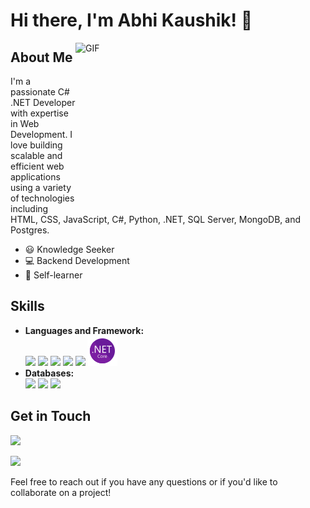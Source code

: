 # Hi there, I'm Abhi Kaushik! 👋

<img align="right" alt="GIF" src = "https://media.giphy.com/media/qgQUggAC3Pfv687qPC/giphy.gif" height="270" width = '400' />
<!-- <img align="right" alt="GIF" src = "https://user-images.githubusercontent.com/74038190/229223263-cf2e4b07-2615-4f87-9c38-e37600f8381a.gif" height="270" width = '400' /> -->

## About Me
I'm a passionate C# .NET Developer with expertise in Web Development. I love building scalable and efficient web applications using a variety of technologies including HTML, CSS, JavaScript, C#, Python, .NET, SQL Server, MongoDB, and Postgres.</br>
- 😃 Knowledge Seeker <br>
- 💻 Backend Development <br>
- 👀 Self-learner <br>

## Skills
- **Languages and Framework:** </br>
    <img src="https://img.icons8.com/color/48/000000/c-sharp-logo.png"/> <img src="https://img.icons8.com/color/48/000000/python.png"/> <img src="https://img.icons8.com/color/48/000000/html-5.png"/> <img src="https://img.icons8.com/color/48/000000/css3.png"/> <img src="https://img.icons8.com/color/48/000000/javascript.png"/> <img src="icons8-.net-framework-48.png"/>
- **Databases:** </br>
    <img src="https://img.icons8.com/color/48/000000/sql.png"/> <img src="https://img.icons8.com/color/48/000000/mongodb.png"/> <img src="https://img.icons8.com/color/48/000000/postgreesql.png"/>

## Get in Touch
 [<img src="https://img.icons8.com/fluent/48/000000/linkedin.png"/>](https://linkedin.com/in/abhikaushik274)
 <!--[<img src="https://img.icons8.com/fluent/48/000000/gmail.png"/>](mailto:abhi.kshk274@gmail.com)-->
 [<img src="https://img.icons8.com/fluent/48/000000/gmail.png"/>](mailto:abhi.kshk274@gmail.com?subject=Subject%20here&body=Body%20goes%20here)

Feel free to reach out if you have any questions or if you'd like to collaborate on a project!
